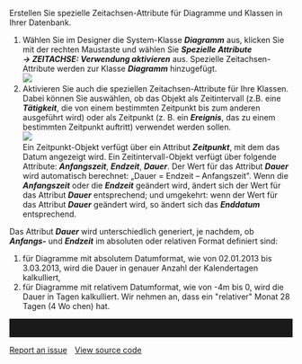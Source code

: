 

Erstellen Sie spezielle Zeitachsen-Attribute für Diagramme und Klassen
in Ihrer Datenbank.

1.  Wählen Sie im Designer die System-Klasse ***Diagramm*** aus, klicken
    Sie mit der rechten Maustaste und wählen Sie ***Spezielle Attribute
    → ZEITACHSE: Verwendung aktivieren*** aus. Spezielle
    Zeitachsen-Attribute werden zur Klasse ***Diagramm*** hinzugefügt.  
    ![](//images.ctfassets.net/utx1h0gfm1om/72IKuOSMHSE6Cukck460my/3381a94a99d8deb84df69c9a87fc9cbd/1018791.png)
2.  Aktivieren Sie auch die speziellen Zeitachsen-Attribute für Ihre
    Klassen. Dabei können Sie auswählen, ob das Objekt als Zeitintervall
    (z.B. eine ***Tätigkeit***, die von einem bestimmten Zeitpunkt bis
    zum anderen ausgeführt wird) oder als Zeitpunkt (z. B. ein
    ***Ereignis***, das zu einem bestimmten Zeitpunkt auftritt)
    verwendet werden sollen.  
    ![](//images.ctfassets.net/utx1h0gfm1om/c3bBVO02FGI4kEeIsgwAu/8414737aa5a2f8fed60a8a5318ebb9d4/1018804.png)  
    Ein Zeitpunkt-Objekt verfügt über ein Attribut ***Zeitpunkt***, mit
    dem das Datum angezeigt wird. Ein Zeitintervall-Objekt verfügt über
    folgende Attribute: ***Anfangszeit***, ***Endzeit***, ***Dauer***.
    Der Wert für das Attribut ***Dauer*** wird automatisch berechnet:
    „Dauer = Endzeit – Anfangszeit". Wenn die ***Anfangszeit*** oder die
    ***Endzeit*** geändert wird, ändert sich der Wert für das Attribut
    ***Dauer*** entsprechend; und umgekehrt: wenn der Wert für das
    Attribut ***Dauer*** geändert wird, so ändert sich das
    ***Enddatum*** entsprechend.

Das Attribut ***Dauer*** wird unterschiedlich generiert, je nachdem, ob
***Anfangs-*** und ***Endzeit*** im absoluten oder relativen Format
definiert sind:  
1) für Diagramme mit absolutem Datumformat, wie von 02.01.2013 bis
3.03.2013, wird die Dauer in genauer Anzahl der Kalendertagen
kalkulliert,  
2) für Diagramme mit relativem Datumformat, wie von -4m bis 0, wird die
Dauer in Tagen kalkulliert. Wir nehmen an, dass ein "relativer" Monat 28
Tagen (4 Wo chen) hat.


<hr style="padding-top:2rem" />
<a href="https://github.com/process4/docs/issues" target="_blank" class="bgw btn btn-primary btn-lg shadow-sm">Report an issue</a>
<a href="https://github.com/process4/docs" target="_blank" class="bgw btn btn-primary btn-lg shadow-sm" style="margin-left:10px;">View source code</a>